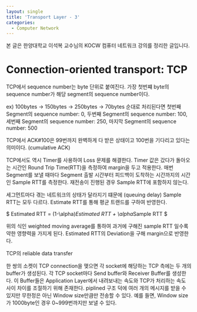 ```yaml
---
layout: single
title: 'Transport Layer - 3'
categories:
  - Computer Network
---
```


본 글은 한양대학교 이석복 교수님의 KOCW 컴퓨터 네트워크 강의를 정리한 글입니다.

# Connection-oriented transport: TCP

TCP에서 sequence number는 byte 단위로 붙여진다. 가장 첫번쨰 byte의 sequence number가 해당 segment의 sequence number이다.

ex) 100bytes -> 150bytes -> 250bytes -> 70bytes 순대로 처리된다면 첫번째 Segment의 sequence number: 0, 두번째 Segment의 sequence number: 100, 세번째 Segment의 sequence number: 250, 마지막 Segment의 sequence number: 500

TCP에서 ACK#100은 99번까지 완벽하게 다 받은 상태이고 100번을 기다리고 있다는 의미이다. (cumulative ACK)

TCP에서도 역시 Timer를 사용하여 Loss 문제를 해결한다. Timer 값은 갔다가 돌아오는 시간인 Round Trip Time(RTT)을 측정하여 margin을 두고 적용한다. 매번 Segment를 보낼 때마다 Segment 출발 시간부터 피드백이 도착하는 시간까지의 시간인 Sample RTT를 측정한다. 재전송이 진행된 경우 Sample RTT에 포함하지 않는다. 

세그먼트마다 겪는 네트워크의 상태가 달라지기 떄문에 (queuing delay) Sample RTT는 모두 다르다. Estimate RTT를 통해 평균 트랜드를 구하여 반영한다.

$ Estimated RTT = (1-\alpha)*Estimated RTT + \alpha*Sample RTT $

위의 식인 weighted moving average를 통하여 과거에 구해진 sample RTT 일수록 약한 영향력을 가지게 된다. Estimated RTT의 Deviation을 구해 margin으로 반영한다.

TCP의 reliable data transfer

한 쌍의 소켓이 TCP connection을 맺으면 각 socket에 해당하는 TCP 측에는 두 개의 buffer가 생성된다. 각 TCP socket마다 Send buffer와 Receiver Buffer를 생성한다. 이 Buffer들은 Application Layer에서 내려보내는 속도와 TCP가 처리하는 속도 사이 차이를 조절하기 위해 존재한다. piplined 구조 덕에 여러 개의 메시지를 받을 수 있지만 무한정은 아닌 Window size만큼만 전송할 수 있다. 예를 들면, Window size가 1000byte인 경우 0~999번까지만 보낼 수 있다.

